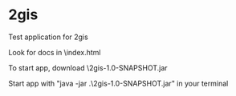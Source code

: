 # 2gis
Test application for 2gis

Look for docs in \index.html

To start app, download \2gis-1.0-SNAPSHOT.jar

Start app with "java -jar .\2gis-1.0-SNAPSHOT.jar" in your terminal
